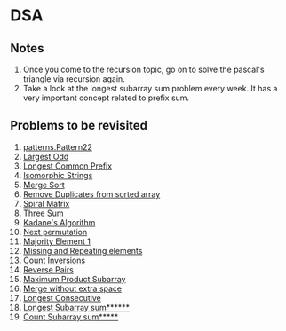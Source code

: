 # DSA

## Notes
1. Once you come to the recursion topic, go on to solve the pascal's triangle via recursion again.
2. Take a look at the longest subarray sum problem every week. It has a very important concept related to prefix sum.

## Problems to be revisited
1. [patterns.Pattern22](patterns/Pattern22.java)
2. [Largest Odd](string/LargestOdd.java)
3. [Longest Common Prefix](string/LongestCommonPrefix.java)
4. [Isomorphic Strings](string/Isomorphic.java)
5. [Merge Sort](sorting/algorithms/MergeSort.java)
6. [Remove Duplicates from sorted array](arrays/logic/RemoveDuplicates.java)
7. [Spiral Matrix](arrays/logic/SpiralMatrix.java)
8. [Three Sum](arrays/logic/ThreeSum.java)
9. [Kadane's Algorithm](arrays/logic/KadaneAlgorithm.java)
10. [Next permutation](arrays/logic/NextPermutation.java)
11. [Majority Element 1](arrays/logic/MajorityElement1.java)
12. [Missing and Repeating elements](arrays/logic/MissingRepeating.java)
13. [Count Inversions](arrays/logic/CountInversions.java)
14. [Reverse Pairs](arrays/logic/ReversePairs.java)
15. [Maximum Product Subarray](arrays/logic/MaximumProductSubarray.java)
16. [Merge without extra space](arrays/logic/MergeWithoutExtraSpace.java)
17. [Longest Consecutive](hashing/medium/LongestConsecutiveSequence.java)
18. [Longest Subarray sum******](hashing/medium/LongestSubarray.java)
19. [Count Subarray sum*****](hashing/medium/CountSubarraysWithGivenSum.java)